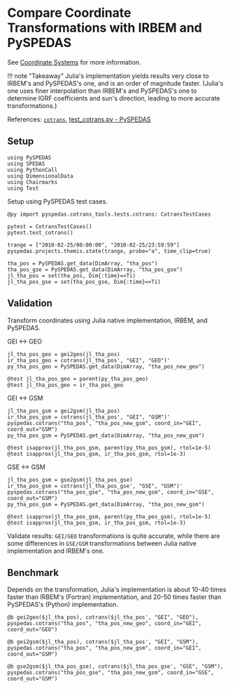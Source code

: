 # Compare Coordinate Transformations with IRBEM and PySPEDAS

See [Coordinate Systems](../explanations/coords.md) for more information.


!!! note "Takeaway"
    Julia's implementation yields results very close to IRBEM's and PySPEDAS's one, and is an order of magnitude faster. (Julia's one uses finer interpolation than IRBEM's and PySPEDAS's one to determine IGRF coefficients and sun's direction, leading to more accurate transformations.)

References: [`cotrans`](@ref), [test_cotrans.py - PySPEDAS](https://github.com/spedas/pyspedas/blob/master/pyspedas/cotrans_tools/tests/cotrans.py)

## Setup


```@example coords
using PySPEDAS
using SPEDAS
using PythonCall
using DimensionalData
using Chairmarks
using Test
```

Setup using PySPEDAS test cases.

```@example coords
@py import pyspedas.cotrans_tools.tests.cotrans: CotransTestCases

pytest = CotransTestCases()
pytest.test_cotrans()

trange = ["2010-02-25/00:00:00", "2010-02-25/23:59:59"]
pyspedas.projects.themis.state(trange, probe="a", time_clip=true)

tha_pos = PySPEDAS.get_data(DimArray, "tha_pos")
tha_pos_gse = PySPEDAS.get_data(DimArray, "tha_pos_gse")
jl_tha_pos = set(tha_pos, Dim{:time}=>Ti)
jl_tha_pos_gse = set(tha_pos_gse, Dim{:time}=>Ti)
```

## Validation

Transform coordinates using Julia native implementation, IRBEM, and PySPEDAS.

GEI <-> GEO

```@example coords
jl_tha_pos_geo = gei2geo(jl_tha_pos)
ir_tha_pos_geo = cotrans(jl_tha_pos', "GEI", "GEO")'
py_tha_pos_geo = PySPEDAS.get_data(DimArray, "tha_pos_new_geo")

@test jl_tha_pos_geo ≈ parent(py_tha_pos_geo)
@test jl_tha_pos_geo ≈ ir_tha_pos_geo
```

GEI <-> GSM

```@example coords
jl_tha_pos_gsm = gei2gsm(jl_tha_pos)
ir_tha_pos_gsm = cotrans(jl_tha_pos', "GEI", "GSM")'
pyspedas.cotrans("tha_pos", "tha_pos_new_gsm", coord_in="GEI", coord_out="GSM")
py_tha_pos_gsm = PySPEDAS.get_data(DimArray, "tha_pos_new_gsm")

@test isapprox(jl_tha_pos_gsm, parent(py_tha_pos_gsm), rtol=1e-5)
@test isapprox(jl_tha_pos_gsm, ir_tha_pos_gsm, rtol=1e-3)
```

GSE <-> GSM

```@example coords
jl_tha_pos_gsm = gse2gsm(jl_tha_pos_gse)
ir_tha_pos_gsm = cotrans(jl_tha_pos_gse', "GSE", "GSM")'
pyspedas.cotrans("tha_pos_gse", "tha_pos_new_gsm", coord_in="GSE", coord_out="GSM")
py_tha_pos_gsm = PySPEDAS.get_data(DimArray, "tha_pos_new_gsm")

@test isapprox(jl_tha_pos_gsm, parent(py_tha_pos_gsm), rtol=1e-5)
@test isapprox(jl_tha_pos_gsm, ir_tha_pos_gsm, rtol=1e-3)
```


Validate results: `GEI/GEO` transformations is quite accurate, while there are some differences in `GSE/GSM` transformations between Julia native implementation and IRBEM's one.

## Benchmark

Depends on the transformation, Julia's implementation is about 10-40 times faster than IRBEM's (Fortran) implementation, and 20-50 times faster than PySPEDAS's (Python) implementation.

```@example coords
@b gei2geo($jl_tha_pos), cotrans($jl_tha_pos', "GEI", "GEO"), pyspedas.cotrans("tha_pos", "tha_pos_new_geo", coord_in="GEI", coord_out="GEO")
```

```@example coords
@b gei2gsm($jl_tha_pos), cotrans($jl_tha_pos', "GEI", "GSM"), pyspedas.cotrans("tha_pos", "tha_pos_new_gsm", coord_in="GEI", coord_out="GSM")
```

```@example coords
@b gse2gsm($jl_tha_pos_gse), cotrans($jl_tha_pos_gse', "GSE", "GSM"), pyspedas.cotrans("tha_pos_gse", "tha_pos_new_gsm", coord_in="GSE", coord_out="GSM")
```